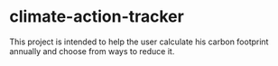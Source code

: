 # climate-action-tracker
This project is intended to help the user calculate his carbon footprint annually and choose from ways to reduce it.
